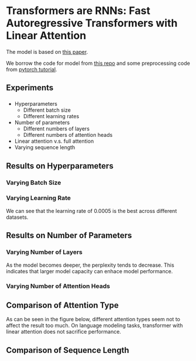 # Transformers are RNNs: Fast Autoregressive Transformers with Linear Attention
The model is based on [this paper](https://arxiv.org/pdf/2006.16236.pdf).

We borrow the code for model from [this repo](https://github.com/idiap/fast-transformers) and some preprocessing code from [pytorch tutorial](https://pytorch.org/tutorials/beginner/transformer_tutorial.html).

## Experiments
### 
- Hyperparameters
  - Different batch size
  - Different learning rates
- Number of parameters
  - Different numbers of layers
  - Different numbers of attention heads
- Linear attention v.s. full attention 
- Varying sequence length

## Results on Hyperparameters
### Varying Batch Size

### Varying Learning Rate
We can see that the learning rate of 0.0005 is the best across different datasets.

## Results on Number of Parameters
### Varying Number of Layers
As the model becomes deeper, the perplexity tends to decrease. This indicates that larger model capacity can enhace model performance.

### Varying Number of Attention Heads

## Comparison of Attention Type
As can be seen in the figure below, different attention types seem not to affect the result too much. On language modeling tasks, transformer with linear attention does not sacrifice performance.


## Comparison of Sequence Length
